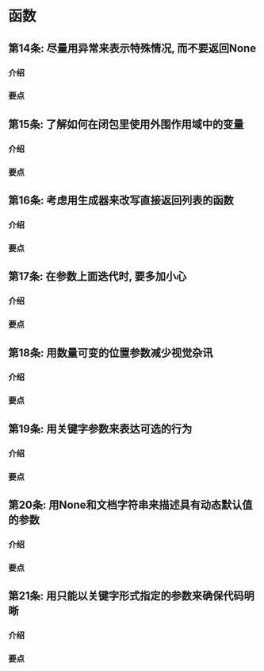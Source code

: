 # 函数 #

## 第14条: 尽量用异常来表示特殊情况, 而不要返回None ##

### 介绍 ###

### 要点 ###

## 第15条: 了解如何在闭包里使用外围作用域中的变量 ##

### 介绍 ###

### 要点 ###

## 第16条: 考虑用生成器来改写直接返回列表的函数 ##

### 介绍 ###

### 要点 ###

## 第17条: 在参数上面迭代时, 要多加小心 ##

### 介绍 ###

### 要点 ###

## 第18条: 用数量可变的位置参数减少视觉杂讯 ##

### 介绍 ###

### 要点 ###

## 第19条: 用关键字参数来表达可选的行为 ##

### 介绍 ###

### 要点 ###

## 第20条: 用None和文档字符串来描述具有动态默认值的参数 ##

### 介绍 ###

### 要点 ###

## 第21条: 用只能以关键字形式指定的参数来确保代码明晰 ##

### 介绍 ###

### 要点 ###
